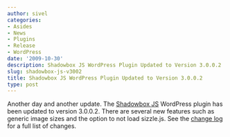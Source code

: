 ```yaml
---
author: sivel
categories:
- Asides
- News
- Plugins
- Release
- WordPress
date: '2009-10-30'
description: Shadowbox JS WordPress Plugin Updated to Version 3.0.0.2
slug: shadowbox-js-v3002
title: Shadowbox JS WordPress Plugin Updated to Version 3.0.0.2
type: post
---
```


Another day and another update. The [Shadowbox JS][1] WordPress plugin has been updated to version 3.0.0.2. There are several new features such as generic image sizes and the option to not load sizzle.js. See the [change log][2] for a full list of changes.

 [1]: http://sivel.net/wordpress/shadowbox-js/
 [2]: http://sivel.net/wordpress/shadowbox-js/#changelog
